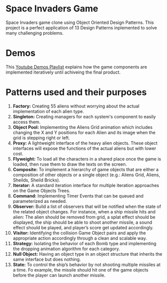 # Space Invaders Game
Space Invaders game clone using Object Oriented Design Patterns. This project is a perfect application of 13 Design Patterns inplemented to solve many challenging problems.

# Demos
This [Youtube Demos Playlist](https://www.youtube.com/playlist?list=PLiPAB5oCbbf-YwGOv26o44cnh6UF4SNt_) explains how the game components are implemented iteratively until achiveing the final product.

# Patterns used and their purposes
1. **Factory:** Creating 55 aliens without worrying about the actual implementation of each alien type.
2. **Singleton:** Creating managers for each system's component to easily access them.
3. **Object Pool:** Implementing the Aliens Grid animation which includes changing the X and Y positions for each Alien and its image when the grid is stepping right or left.
4. **Proxy:** A lightweight interface of the heavy alien objects. These object interfaces will expose the functions of the actual aliens but with lower cost.
5. **Flyweight:** To load all the characters in a shared place once the game is loaded, then ruse them to draw the texts on the screen.
6. **Composite:**  To implement a hierarchy of game objects that are either a composition of other objects or a single object (e.g.: Aliens Grid, Aliens, Sheilds, Sheild Bricks).
7. **Iterator:** A standard iteration interface for multiple iteration approaches on the Game Objects Trees.
8. **Command:** Implementing Timer Events that can be queued and parameterized as needed.
9. **Observer:** Build a list of observers that will be notified when the state of the related object changes. For instance, when a ship missile hits and alien: The alien should be removed from grid, a splat effect should be displayed, the ship should be able to shoot another missile, a sound effect should be played, and player’s score get updated accordingly.
10. **Visitor:** Identifying the collision Game Object pairs and apply the appropriate action accordingly through a clean and scalable way.
11. **Strategy:** Isolating the behavior of each Bomb type and implementing the dropping animation algorithm for each category.
12. **Null Object:** Having an object type in an object structure that inherits the same interface but does nothing.
13. **State:** To control the ship’s behavior by not shooting multiple missiles at a time. Fo example, the missile should hit one of the game objects before the player can launch another missile.
